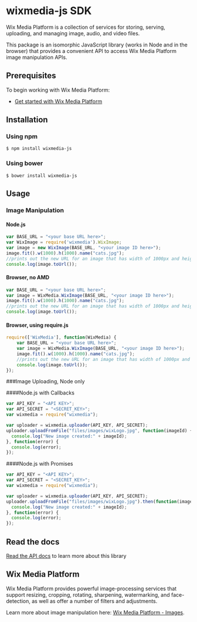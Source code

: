 wixmedia-js SDK
===================

Wix Media Platform is a collection of services for storing, serving, uploading, and managing image, audio, and video files.

This package is an isomorphic JavaScript library (works in Node and in the browser) that provides a convenient API to access Wix Media Platform image manipulation APIs.

## Prerequisites
To begin working with Wix Media Platform:

- [Get started with Wix Media Platform](http://mediacloud.wix.com/dashboard/index.html)


## Installation
### Using npm ###
    $ npm install wixmedia-js
### Using bower ###
    $ bower install wixmedia-js


## Usage ##

### Image Manipulation ###
#### Node.js
````js
var BASE_URL = "<your base URL here>";
var WixImage = require('wixmedia').WixImage;
var image = new WixImage(BASE_URL, "<your image ID here>");
image.fit().w(1000).h(1000).name("cats.jpg");
//prints out the new URL for an image that has width of 1000px and height of 1000px
console.log(image.toUrl());

````

#### Browser, no AMD
````js
var BASE_URL = "<your base URL here>";
var image = WixMedia.WixImage(BASE_URL, "<your image ID here>");
image.fit().w(1000).h(1000).name("cats.jpg");
//prints out the new URL for an image that has width of 1000px and height of 1000px
console.log(image.toUrl());
````

#### Browser, using require.js
````js
require(['WixMedia'], function(WixMedia) {
    var BASE_URL = "<your base URL here>";
    var image = WixMedia.WixImage(BASE_URL, "<your image ID here>");
    image.fit().w(1000).h(1000).name("cats.jpg");
    //prints out the new URL for an image that has width of 1000px and height of 1000px
    console.log(image.toUrl());
});
````

###Image Uploading, Node only

####Node.js with Callbacks
```js
var API_KEY = "<API KEY>";
var API_SECRET = "<SECRET_KEY>";
var wixmedia = require("wixmedia");

var uploader = wixmedia.uploader(API_KEY, API_SECRET);
uploader.uploadFromFile("files/images/wixLogo.jpg", function(imageId) {
  console.log("New image created:" + imageId);
}, function(error) {
  console.log(error);
});

```

####Node.js with Promises
```js
var API_KEY = "<API KEY>";
var API_SECRET = "<SECRET_KEY>";
var wixmedia = require("wixmedia");

var uploader = wixmedia.uploader(API_KEY, API_SECRET);
uploader.uploadFromFile("files/images/wixLogo.jpg").then(function(imageId) {
  console.log("New image created:" + imageId);
}, function(error) {
  console.log(error);
});

```

## Read the docs ##
[Read the API docs](http://wix.github.io/wixmedia-js/) to learn more about this library

## Wix Media Platform ##
Wix Media Platform provides powerful image-processing services that support resizing, cropping, rotating, sharpening, watermarking, and face-detection, as well as offer a number of filters and adjustments.

Learn more about image manipulation here: [Wix Media Platform - Images](http://mediacloud.wix.com/docs/images.html).